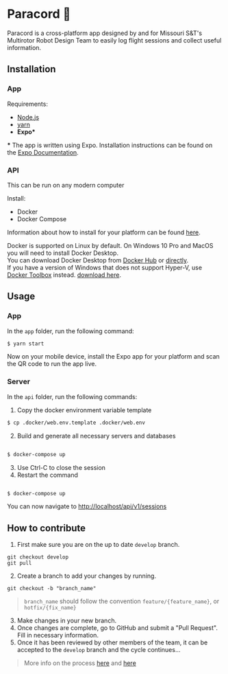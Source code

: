 # Paracord 🚁

Paracord is a cross-platform app designed by and for Missouri S&T's Multirotor Robot Design Team to easily log flight sessions and collect useful information.

## Installation

### App

Requirements:
* [Node.js](https://nodejs.org/en/)
* [yarn](https://yarnpkg.com/en/)
* **Expo\***

**\*** The app is written using Expo. Installation instructions can be found on the [Expo Documentation](https://docs.expo.io/versions/latest/introduction/installation/).

### API
This can be run on any modern computer

Install:
* Docker
* Docker Compose

Information about how to install for your platform can be found [here](https://docs.docker.com/install/).  

Docker is supported on Linux by default. On Windows 10 Pro and MacOS you will need to install Docker Desktop.  
You can download Docker Desktop from [Docker Hub](https://www.docker.com/products/docker-desktop) or [directly](https://download.docker.com/).  
If you have a version of Windows that does not support Hyper-V, use [Docker Toolbox](https://docs.docker.com/toolbox/toolbox_install_windows/) instead. [download here](https://github.com/docker/toolbox/releases).  

## Usage

### App
In the `app` folder, run the following command:

```bash
$ yarn start
```

Now on your mobile device, install the Expo app for your platform and scan the QR code to run the app live.

### Server
In the `api` folder, run the following commands:

1. Copy the docker environment variable template
```bash
$ cp .docker/web.env.template .docker/web.env
```

2. Build and generate all necessary servers and databases
```bash

$ docker-compose up

```
3. Use Ctrl-C to close the session
4. Restart the command
```bash

$ docker-compose up

```

You can now navigate to [http://localhost/api/v1/sessions](http://localhost/api/v1/sessions)

## How to contribute
1. First make sure you are on the up to date `develop` branch.
```
git checkout develop
git pull
```
2. Create a branch to add your changes by running.
```
git checkout -b "branch_name"
```
> `branch_name` should follow the convention `feature/{feature_name}`, or `hotfix/{fix_name}`
3. Make changes in your new branch.
4. Once changes are complete, go to GitHub and submit a "Pull Request". Fill in necessary information.
5. Once it has been reviewed by other members of the team, it can be accepted to the `develop` branch and the cycle continues...

> More info on the process [here](https://nvie.com/posts/a-successful-git-branching-model/) and [here](https://www.atlassian.com/git/tutorials/comparing-workflows/gitflow-workflow)
